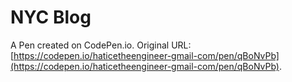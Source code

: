 # NYC Blog

A Pen created on CodePen.io. Original URL: [https://codepen.io/haticetheengineer-gmail-com/pen/qBoNvPb](https://codepen.io/haticetheengineer-gmail-com/pen/qBoNvPb).

